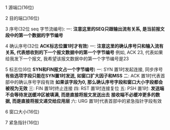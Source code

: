 1 源端口(16位)

2 目的端口(16位)

3 序号(32位 seq 字节流编号):
    一: **注意这里的SEQ只跟输出流有关系, 是当前报文段中的第一个数据的字节编号**

4 确认序号(32位 **ACK标志位置1时才有效**)
    一: **注意这里的确认序号只和输入流有关系, 代表想收到的下一个报文数据中的第一个字节编号**
        例如, ACK 23, 代表如果给我发下一个报文, 我希望该报文数据中的第一个字节编号是23

5 标志位(6位 **SYN和FIN报文占一个字节编号**)
    一: SYN
        置1时发起连接, 同步序号
        **有些选项字段只能在SYN置1时发送, 如窗口扩大因子和MSS**
    二: ACK
        置1时代表首部中的确认序号字段有效
        **如果该字段为0, 那么确认序号字段和窗口大小字段都会被视为无效**
    三: FIN
        置1时终止连接
    四: RST
        置1时连接复位
    五: PSH 
        置1时:
        **发送端不会等待发送缓冲区被填满, 而是直接将报文发送出去**
        **接收端不必缓冲更多的数据, 而是直接将报文递交给应用层**
    六: URG
        置1时代表首部中的紧急指针字段有效

6 窗口大小(16位)


7 紧急指针(16位)
